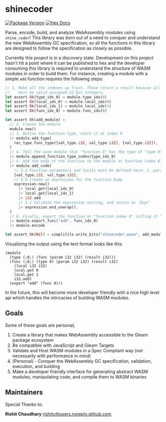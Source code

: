 # shinecoder

[![Package Version](https://img.shields.io/hexpm/v/shine_coder)](https://hex.pm/packages/shine_coder)
[![Hex Docs](https://img.shields.io/badge/hex-docs-ffaff3)](https://hexdocs.pm/shine_coder/)

Parse, encode, build, and analyze WebAssembly modules using `shine_coder`! This library was born out of
a need to conquer and understand the new WebAssembly GC specification, so all the functions in this library
are designed to follow the specification as closely as possible.

Currently this project is in a discovery state. Development on this project hasn't hit a point where it can
be published to hex and the developer consuming this library is required to understand
the structure of WASM modules in order to build them. For instance, creating a module with a simple `add`
function requires the following steps:

```rs
// 1. Make all the indexes up front. These return a result because all indexes
//    must be valid unsigned 32 bit integers.
let assert Ok(type_idx_0) = module.type_idx(0)
let assert Ok(local_idx_0) = module.local_idx(0)
let assert Ok(local_idx_1) = module.local_idx(1)
let assert Ok(func_idx_0) = module.func_idx(0)

let assert Ok(add_module) =
  // 2. Create the module
  module.new()
  // 3. Define the function type, store it at index 0
  |> module.add_type(
    rec_type.func_type([val_type.i32, val_type.i32], [val_type.i32]),
  )
  // 4. Tell the wasm module that "function 0" has the type of "type 0"
  |> module.append_function_type_index(type_idx_0)
  // 5. Add the body of the function to the module at function index 0
  |> module.add_code(
    // 5.a Function parameters and locals must be defined here: [..parameters, ..locals]
    [val_type.i32, val_type.i32],
    // 5.b Create an expression for the function body
    expression.new()
      |> local.get(local_idx_0)
      |> local.get(local_idx_1)
      |> i32.add
      // 5.c Validate the expression nesting, and return an `Expr`
      |> expression.end_unwrap(),
  )
  // 6. Finally, export the function at "function index 0" calling it "add"
  |> module.export_func("add", func_idx_0)
  |> module.encode

let assert Ok(Nil) = simplifile.write_bits("shinecoder.wasm", add_module)
```

Visualizing the output using the text format looks like this:

```wat
(module
  (type (;0;) (func (param i32 i32) (result i32)))
  (func (;0;) (type 0) (param i32 i32) (result i32)
    (local i32 i32)
    local.get 0
    local.get 1
    i32.add)
  (export "add" (func 0)))
```

In the future, this will become more developer friendly with a nice high level api which handles the
intricacies of building WASM modules.

## Goals

Some of these goals are personal,

1. Create a library that makes WebAssembly accessible to the Gleam package ecosystem
2. Be compatible with JavaScript and Gleam Targets
3. Validate and Host WASM modules in a Spec Compliant way (not necessarily with performance in mind)
4. (Personal) - Conquer the WebAssembly GC specification, validation, execution, and building
5. Make a developer friendly interface for generating abstract WASM modules, manipulating code, and compile them to WASM binaries

## Maintainers

Special Thanks to:

**Rishit Chaudhary** <rishitc@users.noreply.github.com>
